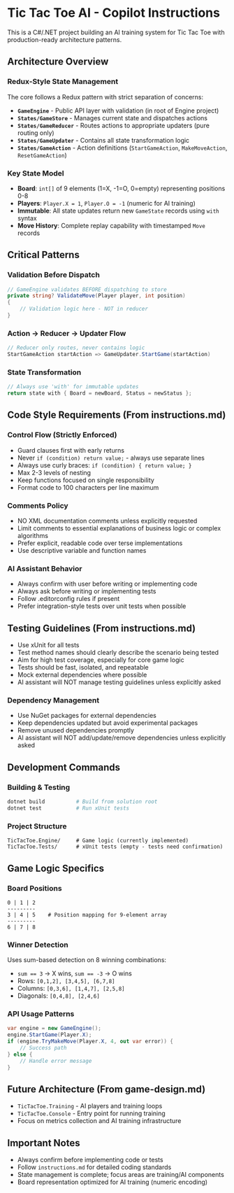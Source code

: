 # Tic Tac Toe AI - Copilot Instructions

This is a C#/.NET project building an AI training system for Tic Tac Toe with production-ready architecture patterns.

## Architecture Overview

### Redux-Style State Management
The core follows a Redux pattern with strict separation of concerns:
- **`GameEngine`** - Public API layer with validation (in root of Engine project)
- **`States/GameStore`** - Manages current state and dispatches actions
- **`States/GameReducer`** - Routes actions to appropriate updaters (pure routing only)
- **`States/GameUpdater`** - Contains all state transformation logic
- **`States/GameAction`** - Action definitions (`StartGameAction`, `MakeMoveAction`, `ResetGameAction`)

### Key State Model
- **Board**: `int[]` of 9 elements (1=X, -1=O, 0=empty) representing positions 0-8
- **Players**: `Player.X = 1`, `Player.O = -1` (numeric for AI training)
- **Immutable**: All state updates return new `GameState` records using `with` syntax
- **Move History**: Complete replay capability with timestamped `Move` records

## Critical Patterns

### Validation Before Dispatch
```csharp
// GameEngine validates BEFORE dispatching to store
private string? ValidateMove(Player player, int position)
{
    // Validation logic here - NOT in reducer
}
```

### Action → Reducer → Updater Flow
```csharp
// Reducer only routes, never contains logic
StartGameAction startAction => GameUpdater.StartGame(startAction)
```

### State Transformation
```csharp
// Always use 'with' for immutable updates
return state with { Board = newBoard, Status = newStatus };
```

## Code Style Requirements (From instructions.md)

### Control Flow (Strictly Enforced)
- Guard clauses first with early returns
- Never `if (condition) return value;` - always use separate lines
- Always use curly braces: `if (condition) { return value; }`
- Max 2-3 levels of nesting
- Keep functions focused on single responsibility
- Format code to 100 characters per line maximum

### Comments Policy
- NO XML documentation comments unless explicitly requested
- Limit comments to essential explanations of business logic or complex algorithms
- Prefer explicit, readable code over terse implementations
- Use descriptive variable and function names

### AI Assistant Behavior
- Always confirm with user before writing or implementing code
- Always ask before writing or implementing tests
- Follow .editorconfig rules if present
- Prefer integration-style tests over unit tests when possible

## Testing Guidelines (From instructions.md)
- Use xUnit for all tests
- Test method names should clearly describe the scenario being tested
- Aim for high test coverage, especially for core game logic
- Tests should be fast, isolated, and repeatable
- Mock external dependencies where possible
- AI assistant will NOT manage testing guidelines unless explicitly asked

### Dependency Management
- Use NuGet packages for external dependencies
- Keep dependencies updated but avoid experimental packages
- Remove unused dependencies promptly
- AI assistant will NOT add/update/remove dependencies unless explicitly asked

## Development Commands

### Building & Testing
```bash
dotnet build          # Build from solution root
dotnet test           # Run xUnit tests
```

### Project Structure
```
TicTacToe.Engine/     # Game logic (currently implemented)
TicTacToe.Tests/      # xUnit tests (empty - tests need confirmation)
```

## Game Logic Specifics

### Board Positions
```
0 | 1 | 2
---------
3 | 4 | 5    # Position mapping for 9-element array
---------
6 | 7 | 8
```

### Winner Detection
Uses sum-based detection on 8 winning combinations:
- `sum == 3` → X wins, `sum == -3` → O wins
- Rows: `[0,1,2], [3,4,5], [6,7,8]`
- Columns: `[0,3,6], [1,4,7], [2,5,8]`
- Diagonals: `[0,4,8], [2,4,6]`

### API Usage Patterns
```csharp
var engine = new GameEngine();
engine.StartGame(Player.X);
if (engine.TryMakeMove(Player.X, 4, out var error)) {
    // Success path
} else {
    // Handle error message
}
```

## Future Architecture (From game-design.md)
- `TicTacToe.Training` - AI players and training loops
- `TicTacToe.Console` - Entry point for running training
- Focus on metrics collection and AI training infrastructure

## Important Notes
- Always confirm before implementing code or tests
- Follow `instructions.md` for detailed coding standards
- State management is complete; focus areas are training/AI components
- Board representation optimized for AI training (numeric encoding)
